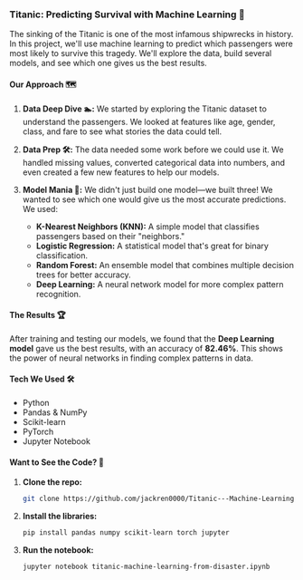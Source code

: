 ### **Titanic: Predicting Survival with Machine Learning 🚢**

The sinking of the Titanic is one of the most infamous shipwrecks in history. In this project, we'll use machine learning to predict which passengers were most likely to survive this tragedy. We'll explore the data, build several models, and see which one gives us the best results.

#### **Our Approach 🗺️**

1.  **Data Deep Dive 🏊:** We started by exploring the Titanic dataset to understand the passengers. We looked at features like age, gender, class, and fare to see what stories the data could tell.

2.  **Data Prep 🛠️:** The data needed some work before we could use it. We handled missing values, converted categorical data into numbers, and even created a few new features to help our models.

3.  **Model Mania 🤖:** We didn't just build one model—we built three! We wanted to see which one would give us the most accurate predictions. We used:
    *   **K-Nearest Neighbors (KNN):** A simple model that classifies passengers based on their "neighbors."
    *   **Logistic Regression:** A statistical model that's great for binary classification.
    *   **Random Forest:** An ensemble model that combines multiple decision trees for better accuracy.
    *   **Deep Learning:** A neural network model for more complex pattern recognition.

#### **The Results 🏆**

After training and testing our models, we found that the **Deep Learning model** gave us the best results, with an accuracy of **82.46%**. This shows the power of neural networks in finding complex patterns in data.

#### **Tech We Used 🛠️**

*   Python
*   Pandas & NumPy
*   Scikit-learn
*   PyTorch
*   Jupyter Notebook

#### **Want to See the Code? 🚀**

1.  **Clone the repo:**
    ```bash
    git clone https://github.com/jackren0000/Titanic---Machine-Learning-from-Disaster.git
    ```
2.  **Install the libraries:**
    ```bash
    pip install pandas numpy scikit-learn torch jupyter
    ```
3.  **Run the notebook:**
    ```bash
    jupyter notebook titanic-machine-learning-from-disaster.ipynb
    ```